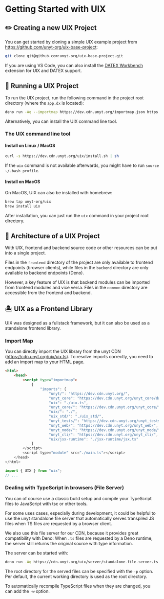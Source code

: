 # Getting Started with UIX

## ✏️ Creating a new UIX Project

You can get started by cloning a simple UIX example project from https://github.com/unyt-org/uix-base-project:
```bash
git clone git@github.com:unyt-org/uix-base-project.git
```

If you are using VS Code, you can also install the [DATEX Workbench](https://marketplace.visualstudio.com/items?itemName=unytorg.datex-workbench) extension
for UIX and DATEX support.



## 🔌 Running a UIX Project

To run the UIX project, run the following command in the project root directory (where the `app.dx` is located):
```bash
deno run -Aq --importmap https://dev.cdn.unyt.org/importmap.json https://dev.cdn.unyt.org/uix/run.ts
```
Alternatively, you can install the UIX command line tool.

### The UIX command line tool

#### Install on Linux / MacOS
```bash
curl -s https://dev.cdn.unyt.org/uix/install.sh | sh
```
If the `uix` command is not available afterwards, you might have to run `source ~/.bash_profile`.

#### Install on MacOS
On MacOS, UIX can also be installed with homebrew:
```bash
brew tap unyt-org/uix
brew install uix
```

After installation, you can just run the `uix` command in your project root directory.




## 🧩 Architecture of a UIX Project

With UIX, frontend and backend source code or other resources can be put into a single project.

Files in the `frontend` directory of the project are only available to frontend endpoints (browser clients), while files in the `backend` directory are only available to backend endpoints (Deno).

However, a key feature of UIX is that backend modules can be imported from frontend modules and vice versa.
Files in the `common` directory are accessible from the frontend and backend.



## 🏝 UIX as a Frontend Library
UIX was designed as a fullstack framework, but it can also be used as a standalone frontend library.

### Import Map
You can directly import the UIX library from the unyt CDN (https://cdn.unyt.org/uix/uix.ts).
To resolve imports correctly, you need to add an import map to your HTML page.

```html
<html>
    <head>
        <script type="importmap">
            {
                "imports": {
                    "unyt/": "https://dev.cdn.unyt.org/",
                    "unyt_core": "https://dev.cdn.unyt.org/unyt_core/datex.ts",
                    "uix": "./uix.ts",
                    "unyt_core/": "https://dev.cdn.unyt.org/unyt_core/",
                    "uix/": "./",
                    "uix_std/": "./uix_std/",
                    "unyt_tests/": "https://dev.cdn.unyt.org/unyt_tests/",
                    "unyt_web/": "https://dev.cdn.unyt.org/unyt_web/",
                    "unyt_node/": "https://dev.cdn.unyt.org/unyt_node/",
                    "unyt_cli/": "https://dev.cdn.unyt.org/unyt_cli/",
                    "uix/jsx-runtime": "./jsx-runtime/jsx.ts"
            }
        </script>
        <script type="module" src="./main.ts"></script>
    </head>
</html>
```


```typescript
import { UIX } from "uix";
// ...
```

### Dealing with TypeScript in browsers (File Server)

You can of course use a classic build setup and compile your TypeScript files to JavaScript with tsc or other tools.

For some uses cases, especially during development, it could be helpful to use the unyt standalone file server that automatically serves transpiled JS files when TS files are requested by a browser client.

We also use this file server for our CDN, because it provides great compatibility with Deno:
When `.ts` files are requested by a Deno runtime, the server still returns the original source with type information.

The server can be started with:

```bash
deno run -Aq https://cdn.unyt.org/uix/server/standalone-file-server.ts
```

The root directory for the served files can be specified with the `-p` option.
Per default, the current working directory is used as the root directory. 

To automatically recompile TypeScript files when they are changed, you can add the `-w` option.